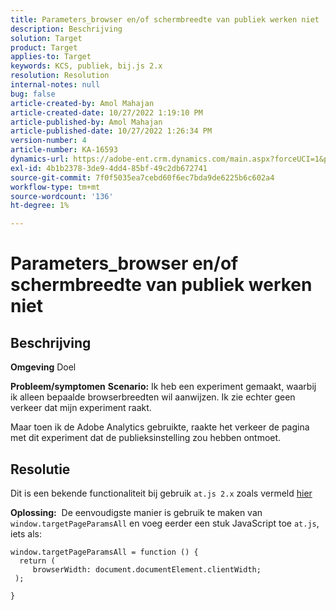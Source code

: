 ```yaml
---
title: Parameters_browser en/of schermbreedte van publiek werken niet
description: Beschrijving
solution: Target
product: Target
applies-to: Target
keywords: KCS, publiek, bij.js 2.x
resolution: Resolution
internal-notes: null
bug: false
article-created-by: Amol Mahajan
article-created-date: 10/27/2022 1:19:10 PM
article-published-by: Amol Mahajan
article-published-date: 10/27/2022 1:26:34 PM
version-number: 4
article-number: KA-16593
dynamics-url: https://adobe-ent.crm.dynamics.com/main.aspx?forceUCI=1&pagetype=entityrecord&etn=knowledgearticle&id=20c534f0-f955-ed11-bba2-6045bd006793
exl-id: 4b1b2378-3de9-4dd4-85bf-49c2db672741
source-git-commit: 7f0f5035ea7cebd60f6ec7bda9de6225b6c602a4
workflow-type: tm+mt
source-wordcount: '136'
ht-degree: 1%

---
```


# Parameters_browser en/of schermbreedte van publiek werken niet

## Beschrijving

<b>Omgeving</b>
Doel


<b>Probleem/symptomen</b>
<b>Scenario:</b> Ik heb een experiment gemaakt, waarbij ik alleen bepaalde browserbreedten wil aanwijzen. Ik zie echter geen verkeer dat mijn experiment raakt.

Maar toen ik de Adobe Analytics gebruikte, raakte het verkeer de pagina met dit experiment dat de publieksinstelling zou hebben ontmoet.


## Resolutie


Dit is een bekende functionaliteit bij gebruik `at.js 2.x` zoals vermeld [hier](https://experienceleague.adobe.com/docs/target/using/implement-target/client-side/at-js-implementation/upgrading-from-atjs-1x-to-atjs-20.html?lang=en#:~:text=displayed%20and%20applied.-,Welke%20at.js%201.x%20parameters%20for%20creating%20audiences%20are%20not%20supported%20in%20at.js%202.x%3F,-De%20volgende%20at)

<b>Oplossing:</b> 
De eenvoudigste manier is gebruik te maken van `window.targetPageParamsAll` en voeg eerder een stuk JavaScript toe `at.js`, iets als:




```
window.targetPageParamsAll = function () {
  return (
     browserWidth: document.documentElement.clientWidth;
 );
```


`}`
